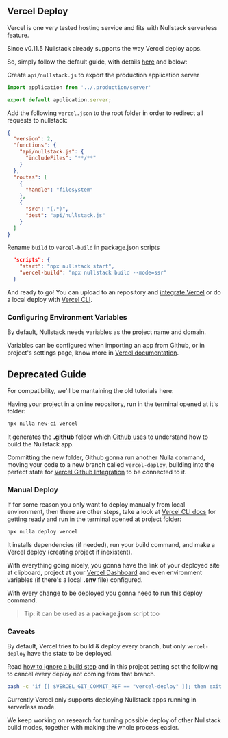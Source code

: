 ## Vercel Deploy

Vercel is one very tested hosting service and fits with Nullstack serverless feature.

Since v0.11.5 Nullstack already supports the way Vercel deploy apps.

So, simply follow the default guide, with details [here](https://github.com/Mortaro/nullstack-vercel) and below:

Create `api/nullstack.js` to export the production application server

```js
import application from '../.production/server'

export default application.server;
```

Add the following `vercel.json` to the root folder in order to redirect all requests to nullstack:

```json
{
  "version": 2,
  "functions": {
    "api/nullstack.js": {
      "includeFiles": "**/**"
    }
  },
  "routes": [
    {
      "handle": "filesystem"
    },
    {
      "src": "(.*)",
      "dest": "api/nullstack.js"
    }
  ]
}
```

Rename `build` to `vercel-build` in package.json scripts

```json
  "scripts": {
    "start": "npx nullstack start",
    "vercel-build": "npx nullstack build --mode=ssr"
  }
```

And ready to go! You can upload to an repository and [integrate Vercel](https://vercel.com/docs#deploy-an-existing-project) or do a local deploy with [Vercel CLI](https://docs.netlify.com/cli/get-started).

### Configuring Environment Variables

By default, Nullstack needs variables as the project name and domain.

Variables can be configured when importing an app from Github, or in project's settings page, know more in [Vercel documentation](https://vercel.com/docs/environment-variables).

## Deprecated Guide

For compatibility, we'll be mantaining the old tutorials here:

Having your project in a online repository, run in the terminal opened at it's folder:

```sh
npx nulla new-ci vercel
```

It generates the **.github** folder which [Github uses](https://docs.github.com/en/actions/learn-github-actions) to understand how to build the Nullstack app.

Committing the new folder, Github gonna run another Nulla command, moving your code to a new branch called `vercel-deploy`, building into the perfect state for [Vercel Github Integration](https://vercel.com/docs#deploy-an-existing-project) to be connected to it.

### Manual Deploy

If for some reason you only want to deploy manually from local environment, then there are other steps, take a look at [Vercel CLI docs](https://vercel.com/cli) for getting ready and run in the terminal opened at project folder:

```sh
npx nulla deploy vercel
```

It installs dependencies (if needed), run your build command, and make a Vercel deploy (creating project if inexistent).

With everything going nicely, you gonna have the link of your deployed site at clipboard, project at your [Vercel Dashboard](https://vercel.com/dashboard) and even environment variables (if there's a local **.env** file) configured.

With every change to be deployed you gonna need to run this deploy command.

> Tip: it can be used as a **package.json** script too

### Caveats

By default, Vercel tries to build & deploy every branch, but only `vercel-deploy` have the state to be deployed.

Read [how to ignore a build step](https://vercel.com/docs/platform/projects#ignored-build-step) and in this project setting set the following to cancel every deploy not coming from that branch.

```sh
bash -c 'if [[ $VERCEL_GIT_COMMIT_REF == "vercel-deploy" ]]; then exit 1; fi'
```

Currently Vercel only supports deploying Nullstack apps running in serverless mode.

We keep working on research for turning possible deploy of other Nullstack build modes, together with making the whole process easier.
